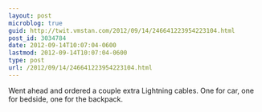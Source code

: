 ```yaml
---
layout: post
microblog: true
guid: http://twit.vmstan.com/2012/09/14/246641223954223104.html
post_id: 3034784
date: 2012-09-14T10:07:04-0600
lastmod: 2012-09-14T10:07:04-0600
type: post
url: /2012/09/14/246641223954223104.html
---
```

Went ahead and ordered a couple extra Lightning cables. One for car, one for bedside, one for the backpack.
